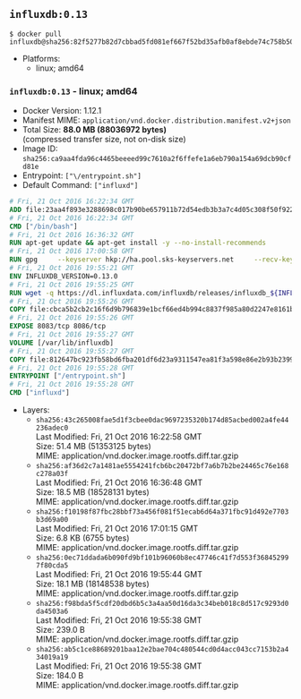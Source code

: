 ## `influxdb:0.13`

```console
$ docker pull influxdb@sha256:82f5277b82d7cbbad5fd081ef667f52bd35afb0af8ebde74c758b50b99c1db6c
```

-	Platforms:
	-	linux; amd64

### `influxdb:0.13` - linux; amd64

-	Docker Version: 1.12.1
-	Manifest MIME: `application/vnd.docker.distribution.manifest.v2+json`
-	Total Size: **88.0 MB (88036972 bytes)**  
	(compressed transfer size, not on-disk size)
-	Image ID: `sha256:ca9aa4fda96c4465beeeed99c7610a2f6ffefe1a6eb790a154a69dcb90cfd81e`
-	Entrypoint: `["\/entrypoint.sh"]`
-	Default Command: `["influxd"]`

```dockerfile
# Fri, 21 Oct 2016 16:22:34 GMT
ADD file:23aa4f893e3288698c017b90be657911b72d54edb3b3a7c4d05c308f50f9228f in / 
# Fri, 21 Oct 2016 16:22:34 GMT
CMD ["/bin/bash"]
# Fri, 21 Oct 2016 16:36:32 GMT
RUN apt-get update && apt-get install -y --no-install-recommends 		ca-certificates 		curl 		wget 	&& rm -rf /var/lib/apt/lists/*
# Fri, 21 Oct 2016 17:00:58 GMT
RUN gpg     --keyserver hkp://ha.pool.sks-keyservers.net     --recv-keys 05CE15085FC09D18E99EFB22684A14CF2582E0C5
# Fri, 21 Oct 2016 19:55:21 GMT
ENV INFLUXDB_VERSION=0.13.0
# Fri, 21 Oct 2016 19:55:25 GMT
RUN wget -q https://dl.influxdata.com/influxdb/releases/influxdb_${INFLUXDB_VERSION}_amd64.deb.asc &&     wget -q https://dl.influxdata.com/influxdb/releases/influxdb_${INFLUXDB_VERSION}_amd64.deb &&     gpg --batch --verify influxdb_${INFLUXDB_VERSION}_amd64.deb.asc influxdb_${INFLUXDB_VERSION}_amd64.deb &&     dpkg -i influxdb_${INFLUXDB_VERSION}_amd64.deb &&     rm -f influxdb_${INFLUXDB_VERSION}_amd64.deb*
# Fri, 21 Oct 2016 19:55:26 GMT
COPY file:cbca5b2cb2c16f6d9b796839e1bcf66ed4b994c8837f985a80d2247e8161bcc7 in /etc/influxdb/influxdb.conf 
# Fri, 21 Oct 2016 19:55:26 GMT
EXPOSE 8083/tcp 8086/tcp
# Fri, 21 Oct 2016 19:55:27 GMT
VOLUME [/var/lib/influxdb]
# Fri, 21 Oct 2016 19:55:27 GMT
COPY file:812647bc923fb58bd6fba201df6d23a9311547ea81f3a598e86e2b93b2399169 in /entrypoint.sh 
# Fri, 21 Oct 2016 19:55:28 GMT
ENTRYPOINT ["/entrypoint.sh"]
# Fri, 21 Oct 2016 19:55:28 GMT
CMD ["influxd"]
```

-	Layers:
	-	`sha256:43c265008fae5d1f3cbee0dac9697235320b174d85acbed002a4fe44236adec0`  
		Last Modified: Fri, 21 Oct 2016 16:22:58 GMT  
		Size: 51.4 MB (51353125 bytes)  
		MIME: application/vnd.docker.image.rootfs.diff.tar.gzip
	-	`sha256:af36d2c7a1481ae5554241fcb6bc20472bf7a6b7b2be24465c76e168c278a03f`  
		Last Modified: Fri, 21 Oct 2016 16:36:48 GMT  
		Size: 18.5 MB (18528131 bytes)  
		MIME: application/vnd.docker.image.rootfs.diff.tar.gzip
	-	`sha256:f10198f87fbc28bbf73a456f081f51ecab6d64a371fbc91d492e7703b3d69a00`  
		Last Modified: Fri, 21 Oct 2016 17:01:15 GMT  
		Size: 6.8 KB (6755 bytes)  
		MIME: application/vnd.docker.image.rootfs.diff.tar.gzip
	-	`sha256:0ec71ddada6b090fd9bf101b96060b8ec47746c41f7d553f368452997f80cda5`  
		Last Modified: Fri, 21 Oct 2016 19:55:44 GMT  
		Size: 18.1 MB (18148538 bytes)  
		MIME: application/vnd.docker.image.rootfs.diff.tar.gzip
	-	`sha256:f98bda5f5cdf20dbd6b5c3a4aa50d16da3c34beb018c8d517c9293d0da4503a6`  
		Last Modified: Fri, 21 Oct 2016 19:55:38 GMT  
		Size: 239.0 B  
		MIME: application/vnd.docker.image.rootfs.diff.tar.gzip
	-	`sha256:ab5c1ce88689201baa12e2bae704c480544cd0d4acc043cc7153b2a434019a19`  
		Last Modified: Fri, 21 Oct 2016 19:55:38 GMT  
		Size: 184.0 B  
		MIME: application/vnd.docker.image.rootfs.diff.tar.gzip
